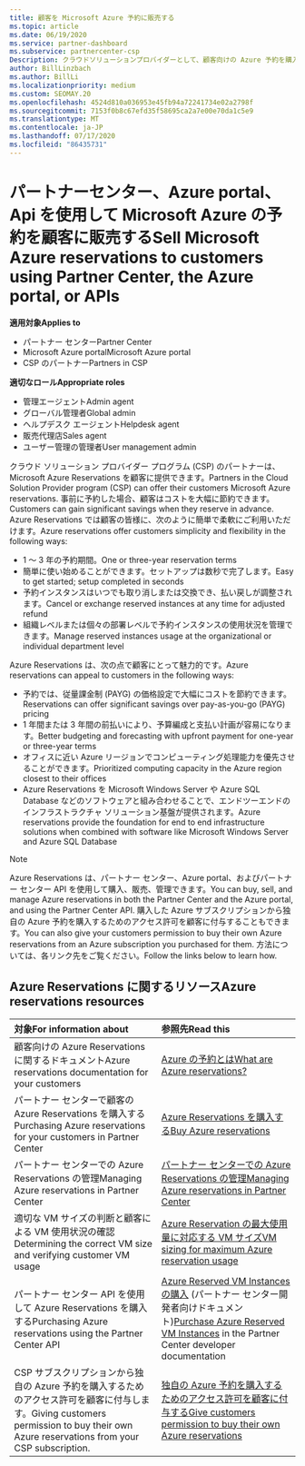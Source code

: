 ```yaml
---
title: 顧客を Microsoft Azure 予約に販売する
ms.topic: article
ms.date: 06/19/2020
ms.service: partner-dashboard
ms.subservice: partnercenter-csp
Description: クラウドソリューションプロバイダーとして、顧客向けの Azure 予約を購入、販売、管理することができます。 パートナーセンター、Azure portal、またはパートナーセンター API を使用します。
author: BillLinzbach
ms.author: BillLi
ms.localizationpriority: medium
ms.custom: SEOMAY.20
ms.openlocfilehash: 4524d810a036953e45fb94a72241734e02a2798f
ms.sourcegitcommit: 7153f0b8c67efd35f58695ca2a7e00e70da1c5e9
ms.translationtype: MT
ms.contentlocale: ja-JP
ms.lasthandoff: 07/17/2020
ms.locfileid: "86435731"
---
```

# <a name="sell-microsoft-azure-reservations-to-customers-using-partner-center-the-azure-portal-or-apis"></a><span data-ttu-id="f5876-104">パートナーセンター、Azure portal、Api を使用して Microsoft Azure の予約を顧客に販売する</span><span class="sxs-lookup"><span data-stu-id="f5876-104">Sell Microsoft Azure reservations to customers using Partner Center, the Azure portal, or APIs</span></span>

<span data-ttu-id="f5876-105">**適用対象**</span><span class="sxs-lookup"><span data-stu-id="f5876-105">**Applies to**</span></span>

- <span data-ttu-id="f5876-106">パートナー センター</span><span class="sxs-lookup"><span data-stu-id="f5876-106">Partner Center</span></span>
- <span data-ttu-id="f5876-107">Microsoft Azure portal</span><span class="sxs-lookup"><span data-stu-id="f5876-107">Microsoft Azure portal</span></span>
- <span data-ttu-id="f5876-108">CSP のパートナー</span><span class="sxs-lookup"><span data-stu-id="f5876-108">Partners in CSP</span></span>

<span data-ttu-id="f5876-109">**適切なロール**</span><span class="sxs-lookup"><span data-stu-id="f5876-109">**Appropriate roles**</span></span>

- <span data-ttu-id="f5876-110">管理エージェント</span><span class="sxs-lookup"><span data-stu-id="f5876-110">Admin agent</span></span>
- <span data-ttu-id="f5876-111">グローバル管理者</span><span class="sxs-lookup"><span data-stu-id="f5876-111">Global admin</span></span>
- <span data-ttu-id="f5876-112">ヘルプデスク エージェント</span><span class="sxs-lookup"><span data-stu-id="f5876-112">Helpdesk agent</span></span>
- <span data-ttu-id="f5876-113">販売代理店</span><span class="sxs-lookup"><span data-stu-id="f5876-113">Sales agent</span></span>
- <span data-ttu-id="f5876-114">ユーザー管理の管理者</span><span class="sxs-lookup"><span data-stu-id="f5876-114">User management admin</span></span>

<span data-ttu-id="f5876-115">クラウド ソリューション プロバイダー プログラム (CSP) のパートナーは、Microsoft Azure Reservations を顧客に提供できます。</span><span class="sxs-lookup"><span data-stu-id="f5876-115">Partners in the Cloud Solution Provider program (CSP) can offer their customers Microsoft Azure reservations.</span></span> <span data-ttu-id="f5876-116">事前に予約した場合、顧客はコストを大幅に節約できます。</span><span class="sxs-lookup"><span data-stu-id="f5876-116">Customers can gain significant savings when they reserve in advance.</span></span> <span data-ttu-id="f5876-117">Azure Reservations では顧客の皆様に、次のように簡単で柔軟にご利用いただけます。</span><span class="sxs-lookup"><span data-stu-id="f5876-117">Azure reservations offer customers simplicity and flexibility in the following ways:</span></span>

- <span data-ttu-id="f5876-118">1 ～ 3 年の予約期間。</span><span class="sxs-lookup"><span data-stu-id="f5876-118">One or three-year reservation terms</span></span>
- <span data-ttu-id="f5876-119">簡単に使い始めることができます。セットアップは数秒で完了します。</span><span class="sxs-lookup"><span data-stu-id="f5876-119">Easy to get started; setup completed in seconds</span></span>
- <span data-ttu-id="f5876-120">予約インスタンスはいつでも取り消しまたは交換でき、払い戻しが調整されます。</span><span class="sxs-lookup"><span data-stu-id="f5876-120">Cancel or exchange reserved instances at any time for adjusted refund</span></span>
- <span data-ttu-id="f5876-121">組織レベルまたは個々の部署レベルで予約インスタンスの使用状況を管理できます。</span><span class="sxs-lookup"><span data-stu-id="f5876-121">Manage reserved instances usage at the organizational or individual department level</span></span> 

<span data-ttu-id="f5876-122">Azure Reservations は、次の点で顧客にとって魅力的です。</span><span class="sxs-lookup"><span data-stu-id="f5876-122">Azure reservations can appeal to customers in the following ways:</span></span>

- <span data-ttu-id="f5876-123">予約では、従量課金制 (PAYG) の価格設定で大幅にコストを節約できます。</span><span class="sxs-lookup"><span data-stu-id="f5876-123">Reservations can offer significant savings over pay-as-you-go (PAYG) pricing</span></span>
- <span data-ttu-id="f5876-124">1 年間または 3 年間の前払いにより、予算編成と支払い計画が容易になります。</span><span class="sxs-lookup"><span data-stu-id="f5876-124">Better budgeting and forecasting with upfront payment for one-year or three-year terms</span></span>
- <span data-ttu-id="f5876-125">オフィスに近い Azure リージョンでコンピューティング処理能力を優先させることができます。</span><span class="sxs-lookup"><span data-stu-id="f5876-125">Prioritized computing capacity in the Azure region closest to their offices</span></span>
- <span data-ttu-id="f5876-126">Azure Reservations を Microsoft Windows Server や Azure SQL Database などのソフトウェアと組み合わせることで、エンドツーエンドのインフラストラクチャ ソリューション基盤が提供されます。</span><span class="sxs-lookup"><span data-stu-id="f5876-126">Azure reservations provide the foundation for end to end infrastructure solutions when combined with software like Microsoft Windows Server and Azure SQL Database</span></span>

>[!NOTE]
> <span data-ttu-id="f5876-127">Azure Reservations は、パートナー センター、Azure portal、およびパートナー センター API を使用して購入、販売、管理できます。</span><span class="sxs-lookup"><span data-stu-id="f5876-127">You can buy, sell, and manage Azure reservations in both the Partner Center and the Azure portal, and using the Partner Center API.</span></span> <span data-ttu-id="f5876-128">購入した Azure サブスクリプションから独自の Azure 予約を購入するためのアクセス許可を顧客に付与することもできます。</span><span class="sxs-lookup"><span data-stu-id="f5876-128">You can also give your customers permission to buy their own Azure reservations from an Azure subscription you purchased for them.</span></span> <span data-ttu-id="f5876-129">方法については、各リンク先をご覧ください。</span><span class="sxs-lookup"><span data-stu-id="f5876-129">Follow the links below to learn how.</span></span>

## <a name="azure-reservations-resources"></a><span data-ttu-id="f5876-130">Azure Reservations に関するリソース</span><span class="sxs-lookup"><span data-stu-id="f5876-130">Azure reservations resources</span></span>

|<span data-ttu-id="f5876-131">**対象**</span><span class="sxs-lookup"><span data-stu-id="f5876-131">**For information about**</span></span>   |<span data-ttu-id="f5876-132">**参照先**</span><span class="sxs-lookup"><span data-stu-id="f5876-132">**Read this**</span></span>    |
|:-----------------------------|:-----------------|
| <span data-ttu-id="f5876-133">顧客向けの Azure Reservations に関するドキュメント</span><span class="sxs-lookup"><span data-stu-id="f5876-133">Azure reservations documentation for your customers</span></span> | [<span data-ttu-id="f5876-134">Azure の予約とは</span><span class="sxs-lookup"><span data-stu-id="f5876-134">What are Azure reservations?</span></span>](https://docs.microsoft.com/azure/billing/billing-save-compute-costs-reservations)
|<span data-ttu-id="f5876-135">パートナー センターで顧客の Azure Reservations を購入する</span><span class="sxs-lookup"><span data-stu-id="f5876-135">Purchasing Azure reservations for your customers in Partner Center</span></span>   |[<span data-ttu-id="f5876-136">Azure Reservations を購入する</span><span class="sxs-lookup"><span data-stu-id="f5876-136">Buy Azure reservations</span></span>](azure-reservations-buying.md)
|<span data-ttu-id="f5876-137">パートナー センターでの Azure Reservations の管理</span><span class="sxs-lookup"><span data-stu-id="f5876-137">Managing Azure reservations in Partner Center</span></span> | [<span data-ttu-id="f5876-138">パートナー センターでの Azure Reservations の管理</span><span class="sxs-lookup"><span data-stu-id="f5876-138">Managing Azure reservations in Partner Center</span></span>](azure-reservations-manage.md)
|<span data-ttu-id="f5876-139">適切な VM サイズの判断と顧客による VM 使用状況の確認</span><span class="sxs-lookup"><span data-stu-id="f5876-139">Determining the correct VM size and verifying customer VM usage</span></span>   |[<span data-ttu-id="f5876-140">Azure Reservation の最大使用量に対応する VM サイズ</span><span class="sxs-lookup"><span data-stu-id="f5876-140">VM sizing for maximum Azure reservation usage</span></span>](azure-usage.md)   |
|<span data-ttu-id="f5876-141">パートナー センター API を使用して Azure Reservations を購入する</span><span class="sxs-lookup"><span data-stu-id="f5876-141">Purchasing Azure reservations using the Partner Center API</span></span> | <span data-ttu-id="f5876-142">[Azure Reserved VM Instances の購入](https://docs.microsoft.com/partner-center/develop/purchase-azure-reservations) (パートナー センター開発者向けドキュメント)</span><span class="sxs-lookup"><span data-stu-id="f5876-142">[Purchase Azure Reserved VM Instances](https://docs.microsoft.com/partner-center/develop/purchase-azure-reservations) in the Partner Center developer documentation</span></span>   |
|<span data-ttu-id="f5876-143">CSP サブスクリプションから独自の Azure 予約を購入するためのアクセス許可を顧客に付与します。</span><span class="sxs-lookup"><span data-stu-id="f5876-143">Giving customers permission to buy their own Azure reservations from your CSP subscription.</span></span> | [<span data-ttu-id="f5876-144">独自の Azure 予約を購入するためのアクセス許可を顧客に付与する</span><span class="sxs-lookup"><span data-stu-id="f5876-144">Give customers permission to buy their own Azure reservations</span></span>](give-customers-permission.md)   |
